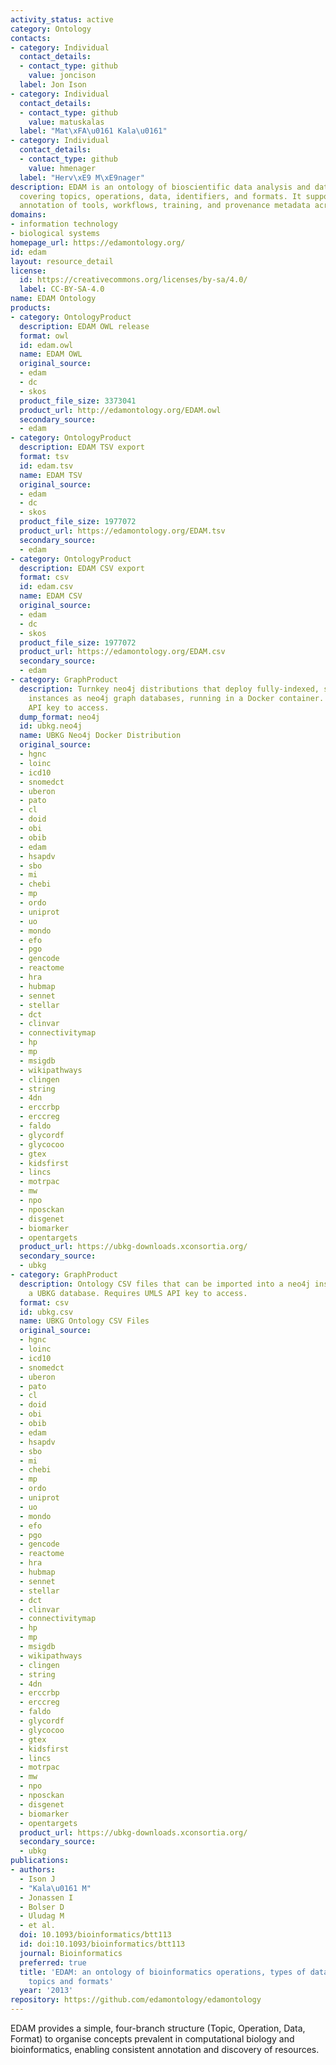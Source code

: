 ```yaml
---
activity_status: active
category: Ontology
contacts:
- category: Individual
  contact_details:
  - contact_type: github
    value: joncison
  label: Jon Ison
- category: Individual
  contact_details:
  - contact_type: github
    value: matuskalas
  label: "Mat\xFA\u0161 Kala\u0161"
- category: Individual
  contact_details:
  - contact_type: github
    value: hmenager
  label: "Herv\xE9 M\xE9nager"
description: EDAM is an ontology of bioscientific data analysis and data management,
  covering topics, operations, data, identifiers, and formats. It supports semantic
  annotation of tools, workflows, training, and provenance metadata across life sciences.
domains:
- information technology
- biological systems
homepage_url: https://edamontology.org/
id: edam
layout: resource_detail
license:
  id: https://creativecommons.org/licenses/by-sa/4.0/
  label: CC-BY-SA-4.0
name: EDAM Ontology
products:
- category: OntologyProduct
  description: EDAM OWL release
  format: owl
  id: edam.owl
  name: EDAM OWL
  original_source:
  - edam
  - dc
  - skos
  product_file_size: 3373041
  product_url: http://edamontology.org/EDAM.owl
  secondary_source:
  - edam
- category: OntologyProduct
  description: EDAM TSV export
  format: tsv
  id: edam.tsv
  name: EDAM TSV
  original_source:
  - edam
  - dc
  - skos
  product_file_size: 1977072
  product_url: https://edamontology.org/EDAM.tsv
  secondary_source:
  - edam
- category: OntologyProduct
  description: EDAM CSV export
  format: csv
  id: edam.csv
  name: EDAM CSV
  original_source:
  - edam
  - dc
  - skos
  product_file_size: 1977072
  product_url: https://edamontology.org/EDAM.csv
  secondary_source:
  - edam
- category: GraphProduct
  description: Turnkey neo4j distributions that deploy fully-indexed, standalone UBKG
    instances as neo4j graph databases, running in a Docker container. Requires UMLS
    API key to access.
  dump_format: neo4j
  id: ubkg.neo4j
  name: UBKG Neo4j Docker Distribution
  original_source:
  - hgnc
  - loinc
  - icd10
  - snomedct
  - uberon
  - pato
  - cl
  - doid
  - obi
  - obib
  - edam
  - hsapdv
  - sbo
  - mi
  - chebi
  - mp
  - ordo
  - uniprot
  - uo
  - mondo
  - efo
  - pgo
  - gencode
  - reactome
  - hra
  - hubmap
  - sennet
  - stellar
  - dct
  - clinvar
  - connectivitymap
  - hp
  - mp
  - msigdb
  - wikipathways
  - clingen
  - string
  - 4dn
  - erccrbp
  - erccreg
  - faldo
  - glycordf
  - glycocoo
  - gtex
  - kidsfirst
  - lincs
  - motrpac
  - mw
  - npo
  - nposckan
  - disgenet
  - biomarker
  - opentargets
  product_url: https://ubkg-downloads.xconsortia.org/
  secondary_source:
  - ubkg
- category: GraphProduct
  description: Ontology CSV files that can be imported into a neo4j instance to create
    a UBKG database. Requires UMLS API key to access.
  format: csv
  id: ubkg.csv
  name: UBKG Ontology CSV Files
  original_source:
  - hgnc
  - loinc
  - icd10
  - snomedct
  - uberon
  - pato
  - cl
  - doid
  - obi
  - obib
  - edam
  - hsapdv
  - sbo
  - mi
  - chebi
  - mp
  - ordo
  - uniprot
  - uo
  - mondo
  - efo
  - pgo
  - gencode
  - reactome
  - hra
  - hubmap
  - sennet
  - stellar
  - dct
  - clinvar
  - connectivitymap
  - hp
  - mp
  - msigdb
  - wikipathways
  - clingen
  - string
  - 4dn
  - erccrbp
  - erccreg
  - faldo
  - glycordf
  - glycocoo
  - gtex
  - kidsfirst
  - lincs
  - motrpac
  - mw
  - npo
  - nposckan
  - disgenet
  - biomarker
  - opentargets
  product_url: https://ubkg-downloads.xconsortia.org/
  secondary_source:
  - ubkg
publications:
- authors:
  - Ison J
  - "Kala\u0161 M"
  - Jonassen I
  - Bolser D
  - Uludag M
  - et al.
  doi: 10.1093/bioinformatics/btt113
  id: doi:10.1093/bioinformatics/btt113
  journal: Bioinformatics
  preferred: true
  title: 'EDAM: an ontology of bioinformatics operations, types of data and identifiers,
    topics and formats'
  year: '2013'
repository: https://github.com/edamontology/edamontology
---
```

EDAM provides a simple, four-branch structure (Topic, Operation, Data, Format) to organise
concepts prevalent in computational biology and bioinformatics, enabling consistent
annotation and discovery of resources.